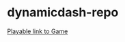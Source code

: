 # dynamicdash-repo
 
[Playable link to Game](https://sarahashemii.github.io/csc670-fall2023/games/03_emergence)
